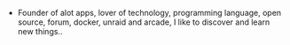 - Founder of alot apps, lover of technology, programming language, open source, forum, docker, unraid and arcade, I like to discover and learn new things..
  <br>













































































































































































































































































































































































